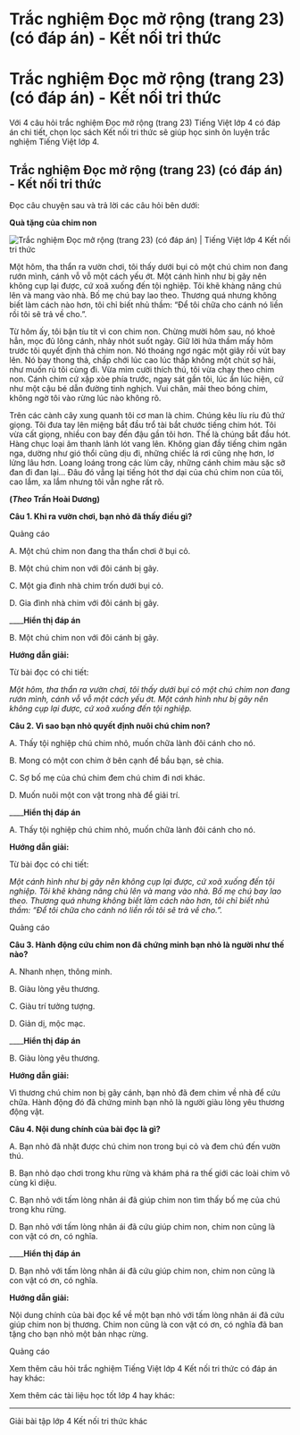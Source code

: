 # Trắc nghiệm Đọc mở rộng (trang 23) (có đáp án) - Kết nối tri thức

# Trắc nghiệm Đọc mở rộng (trang 23) (có đáp án) - Kết nối tri thức

Với 4 câu hỏi trắc nghiệm Đọc mở rộng (trang 23) Tiếng Việt lớp 4 có đáp án chi tiết, chọn lọc sách Kết nối tri thức sẽ giúp học sinh ôn luyện trắc nghiệm Tiếng Việt lớp 4.

## Trắc nghiệm Đọc mở rộng (trang 23) (có đáp án) - Kết nối tri thức

Đọc câu chuyện sau và trả lời các câu hỏi bên dưới: 

**Quà tặng của chim non**

![Trắc nghiệm Đọc mở rộng \(trang 23\) \(có đáp án\) | Tiếng Việt lớp 4 Kết nối tri thức](https://vietjack.com/tieng-viet-4-kn/images/trac-nghiem-doc-mo-rong-trang-23-tap-2-250179.PNG)

Một hôm, tha thẩn ra vườn chơi, tôi thấy dưới bụi cỏ một chú chim non đang rướn mình, cánh vỗ vỗ một cách yếu ớt. Một cánh hình như bị gãy nên không cụp lại được, cứ xoã xuống đến tội nghiệp. Tôi khẽ khàng nâng chú lên và mang vào nhà. Bố mẹ chú bay lao theo. Thương quá nhưng không biết làm cách nào hơn, tôi chỉ biết nhủ thầm: “Để tôi chữa cho cánh nó liền rồi tôi sẽ trả về cho.”.

Từ hôm ấy, tôi bận tíu tít vì con chim non. Chừng mười hôm sau, nó khoẻ hẳn, mọc đủ lông cánh, nhảy nhót suốt ngày. Giữ lời hứa thầm mấy hôm trước tôi quyết định thả chim non. Nó thoáng ngơ ngác một giây rồi vút bay lên. Nó bay thong thả, chấp chới lúc cao lúc thấp không một chút sợ hãi, như muốn rủ tôi cùng đi. Vừa mỉm cười thích thú, tôi vừa chạy theo chim non. Cánh chim cứ xập xòe phía trước, ngay sát gần tôi, lúc ẩn lúc hiện, cứ như một cậu bé dẫn đường tinh nghịch. Vui chân, mải theo bóng chim, không ngờ tôi vào rừng lúc nào không rõ.

Trên các cành cây xung quanh tôi cơ man là chim. Chúng kêu líu ríu đủ thứ giọng. Tôi đưa tay lên miệng bắt đầu trổ tài bắt chước tiếng chim hót. Tôi vừa cất giọng, nhiều con bay đến đậu gần tôi hơn. Thế là chúng bắt đầu hót. Hàng chục loại âm thanh lảnh lót vang lên. Không gian đầy tiếng chim ngân nga, dường như gió thổi cũng dịu đi, những chiếc lá rơi cũng nhẹ hơn, lơ lửng lâu hơn. Loang loáng trong các lùm cây, những cánh chim màu sặc sỡ đan đi đan lại... Đâu đó vẳng lại tiếng hót thơ dại của chú chim non của tôi, cao lắm, xa lắm nhưng tôi vẫn nghe rất rõ. 

**(_Theo_ Trần Hoài Dương)**

**Câu 1. Khi ra vườn chơi, bạn nhỏ đã thấy điều gì?**

Quảng cáo

A. Một chú chim non đang tha thẩn chơi ở bụi cỏ.

B. Một chú chim non với đôi cánh bị gãy.

C. Một gia đình nhà chim trốn dưới bụi cỏ.

D. Gia đình nhà chim với đôi cánh bị gãy.

____**Hiển thị đáp án**

B. Một chú chim non với đôi cánh bị gãy.

**Hướng dẫn giải:**

Từ bài đọc có chi tiết: 

_Một hôm, tha thẩn ra vườn chơi, tôi thấy dưới bụi cỏ một chú chim non đang rướn mình, cánh vỗ vỗ một cách yếu ớt. Một cánh hình như bị gãy nên không cụp lại được, cứ xoã xuống đến tội nghiệp._

**Câu 2. Vì sao bạn nhỏ quyết định nuôi chú chim non?**

A. Thấy tội nghiệp chú chim nhỏ, muốn chữa lành đôi cánh cho nó.

B. Mong có một con chim ở bên cạnh để bầu bạn, sẻ chia.

C. Sợ bố mẹ của chú chim đem chú chim đi nơi khác.

D. Muốn nuôi một con vật trong nhà để giải trí.

____**Hiển thị đáp án**

A. Thấy tội nghiệp chú chim nhỏ, muốn chữa lành đôi cánh cho nó.

**Hướng dẫn giải:**

Từ bài đọc có chi tiết: 

_Một cánh hình như bị gãy nên không cụp lại được, cứ xoã xuống đến tội nghiệp. Tôi khẽ khàng nâng chú lên và mang vào nhà. Bố mẹ chú bay lao theo. Thương quá nhưng không biết làm cách nào hơn, tôi chỉ biết nhủ thầm: “Để tôi chữa cho cánh nó liền rồi tôi sẽ trả về cho.”._

Quảng cáo

**Câu 3. Hành động cứu chim non đã chứng minh bạn nhỏ là người như thế nào?**

A. Nhanh nhẹn, thông minh.

B. Giàu lòng yêu thương.

C. Giàu trí tưởng tượng.

D. Giản dị, mộc mạc.

____**Hiển thị đáp án**

B. Giàu lòng yêu thương.

**Hướng dẫn giải:**

Vì thương chú chim non bị gãy cánh, bạn nhỏ đã đem chim về nhà để cứu chữa. Hành động đó đã chứng minh bạn nhỏ là người giàu lòng yêu thương động vật.

**Câu 4. Nội dung chính của bài đọc là gì?**

A. Bạn nhỏ đã nhặt được chú chim non trong bụi cỏ và đem chú đến vườn thú.

B. Bạn nhỏ dạo chơi trong khu rừng và khám phá ra thế giới các loài chim vô cùng kì diệu.

C. Bạn nhỏ với tấm lòng nhân ái đã giúp chim non tìm thấy bố mẹ của chú trong khu rừng.

D. Bạn nhỏ với tấm lòng nhân ái đã cứu giúp chim non, chim non cũng là con vật có ơn, có nghĩa.

____**Hiển thị đáp án**

D. Bạn nhỏ với tấm lòng nhân ái đã cứu giúp chim non, chim non cũng là con vật có ơn, có nghĩa.

**Hướng dẫn giải:**

Nội dung chính của bài đọc kể về một bạn nhỏ với tấm lòng nhân ái đã cứu giúp chim non bị thương. Chim non cũng là con vật có ơn, có nghĩa đã ban tặng cho bạn nhỏ một bản nhạc rừng. 

Quảng cáo

Xem thêm câu hỏi trắc nghiệm Tiếng Việt lớp 4 Kết nối tri thức có đáp án hay khác:

Xem thêm các tài liệu học tốt lớp 4 hay khác:

* * *

Giải bài tập lớp 4 Kết nối tri thức khác

